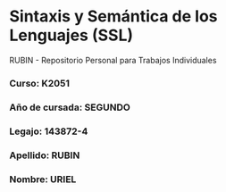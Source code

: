 # Sintaxis y Semántica de los Lenguajes (SSL)
RUBIN - Repositorio Personal para Trabajos Individuales

### Curso: K2051

### Año de cursada: SEGUNDO

### Legajo: 143872-4

### Apellido: RUBIN

### Nombre: URIEL
